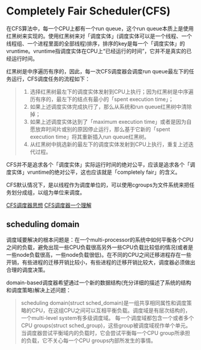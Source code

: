 # Completely Fair Scheduler(CFS)

在CFS算法中，每一个CPU上都有一个run queue，这个run queue本质上是使用红黑树来实现的。使用红黑树来对「调度实体」(调度实体可以是一个线程、一个线程组、一个进程里面的全部线程)排序，排序的key是每一个「调度实体」的vruntime。vruntime指调度实体在CPU上“已经运行的时间”，它并不是真实的已经运行时间。

红黑树是中序遍历有序的，因此，每一次CFS调度器会调度run queue最左下的任务运行，CFS调度任务的流程如下：
>
> 1. 选择红黑树最左下的调度实体发射到CPU上执行；因为红黑树是中序遍历有序的，最左下的结点有最小的「spent execution time」；
> 2. 如果上述调度实体完成执行了，那么从系统和run queue红黑树中清除掉；
> 3. 如果上述调度实体达到了「maximum execution time」或者是因为自愿放弃时间片或别的原因停止运行，那么基于它新的「spent execution time」将其重新插入run queue红黑树。
> 4. 从红黑树中挑选新的最左下的调度实体发射到CPU上执行，重复上述迭代过程。

CFS并不是追求各个「调度实体」实际运行时间的绝对公平，应该是追求各个「调度实体」vruntime的绝对公平，这也应该就是「completely fair」的含义。

CFS默认情况下，是以线程作为调度单位的，可以使用cgroups为文件系统来把任务划分成组，以组为单位来调度。

[CFS调度器思想](https://www.kernel.org/doc/html/latest/scheduler/sched-design-CFS.html)
[CFS调度器一个理解](https://www.cnblogs.com/tianguiyu/articles/6091378.html)

## scheduling domain

调度域要解决的根本问题是：在一个multi-processor的系统中如何平衡各个CPU之间的负载，避免出现一些CPU负载很高另外一些CPU负载比较低的情况(或者是一些node负载很高，一些node负载很低)。在不同的CPU之间迁移进程存在一些开销，有些进程的迁移开销比较小，有些进程的迁移开销比较大，调度器必须做出合理的调度决策。

domain-based调度器希望通过一个新的数据结构(充分详细的描述了系统的结构和调度策略)解决上述问题：
> scheduling domain(struct sched_domain)是一组共享相同属性和调度策略的CPU，在这组CPU之间可以互相平衡负载。调度域是有层次结构的，一个multi-level system有多级调度域。
> 每一个调度域都包含一个或者多个CPU groups(struct sched_group)，这些group被调度域视作单个单元。当调度器尝试平衡域内的负载时，它会尝试平衡每一个CPU group所承担的负载，它不关心每一个CPU groups内部所发生的事情。
